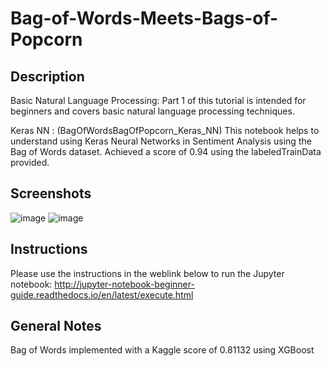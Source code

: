 # Bag-of-Words-Meets-Bags-of-Popcorn
## Description
Basic Natural Language Processing: Part 1 of this tutorial is intended for beginners and covers basic natural language processing techniques.

Keras NN : (BagOfWordsBagOfPopcorn_Keras_NN) This notebook helps to understand using Keras Neural Networks in Sentiment Analysis using the Bag of Words dataset. Achieved a score of 0.94 using the labeledTrainData provided.

## Screenshots
![image](https://user-images.githubusercontent.com/9651206/34083228-b0119308-e321-11e7-9dd5-9a75bcdbf12e.png)
![image](https://user-images.githubusercontent.com/9651206/34083222-90cda7c0-e321-11e7-8389-f4ee20724732.png)

## Instructions
Please use the instructions in the weblink below to run the Jupyter notebook: http://jupyter-notebook-beginner-guide.readthedocs.io/en/latest/execute.html

## General Notes
Bag of Words implemented with a Kaggle score of 0.81132 using XGBoost
